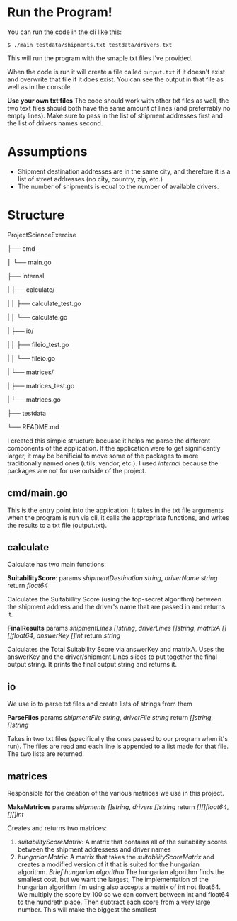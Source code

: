 # Run the Program!
You can run the code in the cli like this:
```
$ ./main testdata/shipments.txt testdata/drivers.txt
```
This will run the program with the smaple txt files I've provided.

When the code is run it will create a file called `output.txt` if it doesn't
exist and overwrite that file if it does exist. You can see the output in that
file as well as in the console.

**Use your own txt files**
The code should work with other txt files as well, the two text files should
both have the same amount of lines (and preferrably no empty lines). 
Make sure to pass in the list of shipment addresses first and the list of
drivers names second.

# Assumptions
- Shipment destination addresses are in the same city, and therefore it is a 
  list of street addresses (no city, country, zip, etc.)
- The number of shipments is equal to the number of available drivers.

# Structure
ProjectScienceExercise

├── cmd

│   └── main.go

├── internal

|   ├── calculate/

|   │   ├── calculate_test.go

|   │   └── calculate.go

|   ├── io/

|   │   ├── fileio_test.go

|   │   └── fileio.go

|   └── matrices/

|       ├── matrices_test.go

|       └── matrices.go

├── testdata

└── README.md

I created this simple structure becuase it helps me parse the different 
components of the application. If the application were to get significantly
larger, it may be benificial to move some of the packages to more traditionally
named ones (utils, vendor, etc.). I used *internal* because the packages are not
for use outside of the project.

## cmd/main.go
This is the entry point into the application. It takes in the txt file arguments
when the program is run via cli, it calls the appropriate functions, and writes
the results to a txt file (output.txt).

## calculate
Calculate has two main functions:

**SuitabilityScore**:
params *shipmentDestination string*, *driverName string*
return *float64*

Calculates the Suitabillity Score (using the top-secret algorithm) between
the shipment address and the driver's name that are passed in and returns it.

**FinalResults**
params *shipmentLines []string*, *driverLines []string*, *matrixA [][]float64*, *answerKey []int*
return *string*

Calculates the Total Suitability Score via answerKey and matrixA. Uses the
answerKey and the driver/shipment Lines slices to put together the final output
string. It prints the final output string and returns it.

## io
We use io to parse txt files and create lists of strings from them

**ParseFiles**
params *shipmentFile string*, *driverFile string*
return *[]string*, *[]string*

Takes in two txt files (specifically the ones passed to our program when it's
run). The files are read and each line is appended to a list made for that file.
The two lists are returned.

## matrices
Responsible for the creation of the various matrices we use in this project.

**MakeMatrices**
params *shipments []string*, *drivers []string*
return *[][]float64*, *[][]int*

Creates and returns two matrices:
  1. *suitabilityScoreMatrix*: A matrix that contains all of the suitability 
    scores between the shipment addressess and driver names
  2. *hungarianMatrix*: A matrix that takes the *suitabilityScoreMatrix* and
    creates a modified version of it that is suited for the hungarian algorithm.
    *Brief hungarian algorithm*
    The hungarian algorithm finds the smallest cost, but we want the largest,
    The implementation of the hungarian algorithm I'm using also accepts a
    matrix of int not float64. We multiply the score by 100 so we can convert
    between int and float64 to the hundreth place. Then subtract each score from
    a very large number. This will make the biggest the smallest 